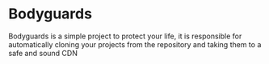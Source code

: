 # Bodyguards

Bodyguards is a simple project to protect your life, it is responsible for automatically cloning your projects from the repository and taking them to a safe and sound CDN
